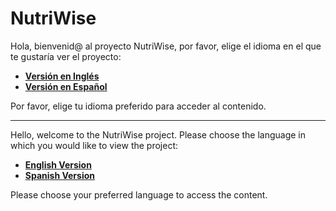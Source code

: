 # NutriWise

Hola, bienvenid@ al proyecto NutriWise, por favor, elige el idioma en el que te gustaría ver el proyecto:

- [**Versión en Inglés**](README-ENG.md)
- [**Versión en Español**](README-ESP.md)

Por favor, elige tu idioma preferido para acceder al contenido.

---

Hello, welcome to the NutriWise project. Please choose the language in which you would like to view the project:

- [**English Version**](README-ENG.md)
- [**Spanish Version**](README-ESP.md)

Please choose your preferred language to access the content.
